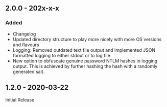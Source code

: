## 2.0.0 - 202x-x-x
### Added
- Changelog
- Updated directory structure to play more nicely with more OS versions and flavours
- Logging: Removed outdated text file output and implemented JSON formatted logging to either stdout or to log file
- New option to obfuscate genuine password NTLM hashes in logging output. This is achieved by further hashing the hash with a randomly generated salt.

## 1.2.0 - 2020-03-22
Initial Release
